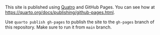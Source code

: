 This site is published using [Quatro](https://quarto.org/) and GitHub Pages. You can see how at https://quarto.org/docs/publishing/github-pages.html.

Use `quarto publish gh-pages` to publish the site to the `gh-pages` branch of this repository. Make sure to run it from `main` branch.